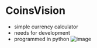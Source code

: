 # CoinsVision
- simple currency calculator
- needs for development 
- programmed in python
![image](https://user-images.githubusercontent.com/77233657/133859732-cf37ee2f-5e02-444b-b959-f1a78bc0c8af.jpeg)
